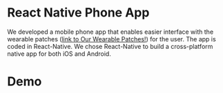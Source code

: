 # React Native Phone App

We developed a mobile phone app that enables easier interface with the wearable patches ([link to Our Wearable Patches!](https://github.com/mohnikbakht/Cardio_Wearable_Patch)) for the user. The app is coded in React-Native. We chose React-Native to build a cross-platform native app for both iOS and Android. 

# Demo
